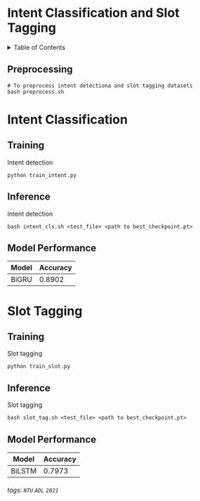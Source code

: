 # Intent Classification and Slot Tagging

<!-- TABLE OF CONTENTS -->
<details>
  <summary>Table of Contents</summary>
    <li><a href="#Preprocessing">Preprocessing</a></li>
    <li><a href="#Intent Classification">Intent Classification</a></li>
    <li><a href="#Slot Tagging">Slot Tagging</a></li>
</details>

## Preprocessing
```shell
# To preprocess intent detectiona and slot tagging datasets
bash preprocess.sh
```

# Intent Classification
## Training
Intent detection
```shell
python train_intent.py
```

## Inference
Intent detection
```shell
bash intent_cls.sh <test_file> <path to best_checkpoint.pt>
```

## Model Performance
| Model | Accuracy |
|-------|----------|
| BiGRU | 0.8902   |


# Slot Tagging

## Training
Slot tagging
```shell
python train_slot.py
```

## Inference
Slot tagging
```shell
bash slot_tag.sh <test_file> <path to best_checkpoint.pt>
```
## Model Performance

| Model  | Accuracy |
|--------|----------|
| BiLSTM | 0.7973   |

###### tags: `NTU` `ADL` `2021`